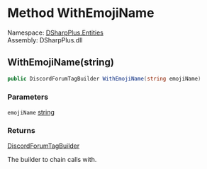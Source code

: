 # Method WithEmojiName

Namespace: [DSharpPlus.Entities](DSharpPlus.Entities.md)  
Assembly: DSharpPlus.dll

## <a id="DSharpPlus_Entities_DiscordForumTagBuilder_WithEmojiName_System_String_"></a>WithEmojiName\(string\)

```csharp
public DiscordForumTagBuilder WithEmojiName(string emojiName)
```

### Parameters

`emojiName` [string](https://learn.microsoft.com/dotnet/api/system.string)

### Returns

[DiscordForumTagBuilder](DSharpPlus.Entities.DiscordForumTagBuilder.md)

The builder to chain calls with.

